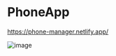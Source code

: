 # PhoneApp

https://phone-manager.netlify.app/

![image](https://github.com/user-attachments/assets/0a2a29a7-fec2-447e-922d-dcf4084e2a29)
